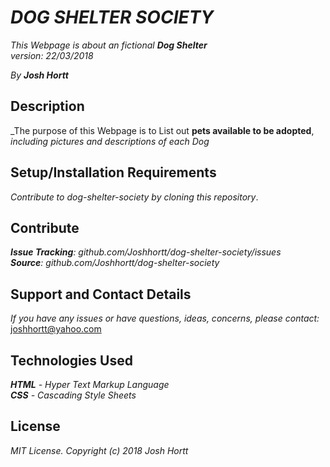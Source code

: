 # _DOG SHELTER SOCIETY_

_This Webpage is about an fictional **Dog Shelter**_<br/>
_version: 22/03/2018_<br/>

_By **Josh Hortt**_

## Description

_The purpose of this Webpage is to List out **pets available to be adopted**,<br/>
_including pictures and descriptions of each Dog_

## Setup/Installation Requirements

_Contribute to dog-shelter-society by cloning this repository_.

## Contribute

_**Issue Tracking**: github.com/Joshhortt/dog-shelter-society/issues_<br/>
_**Source**: github.com/Joshhortt/dog-shelter-society_

## Support and Contact Details

_If you have any issues or have questions, ideas, concerns, please contact:_ joshhortt@yahoo.com

## Technologies Used

_**HTML** - Hyper Text Markup Language_<br/>
_**CSS** - Cascading Style Sheets_

## License

*MIT License. Copyright (c) 2018 Josh Hortt*
